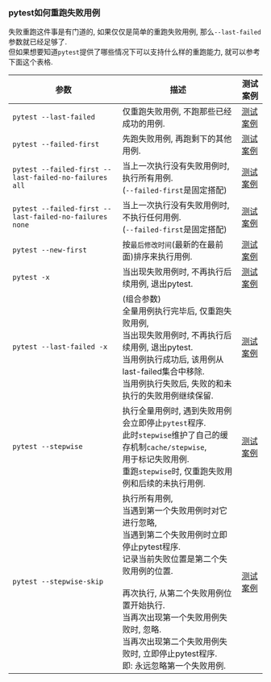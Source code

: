 ### pytest如何重跑失败用例
失败重跑这件事是有门道的, 如果仅仅是简单的重跑失败用例, 那么`--last-failed`参数就已经足够了.  
但如果想要知道`pytest`提供了哪些情况下可以支持什么样的重跑能力, 就可以参考下面这个表格.  

|参数|描述|测试案例|
|---|---|---|
|`pytest --last-failed`|仅重跑失败用例, 不跑那些已经成功的用例.|[测试案例](cmdlines/last-failed)|
|`pytest --failed-first`|先跑失败用例, 再跑剩下的其他用例.|[测试案例](cmdlines/failed-first)|
|`pytest --failed-first --last-failed-no-failures all`|当上一次执行没有失败用例时, 执行所有用例.<br>(`--failed-first`是固定搭配)|[测试案例](cmdlines/last-failed-no-failures/main.py#L9)|
|`pytest --failed-first --last-failed-no-failures none`|当上一次执行没有失败用例时, 不执行任何用例.<br>(`--failed-first`是固定搭配)|[测试案例](cmdlines/last-failed-no-failures/main.py#L12)|
|`pytest --new-first`|按`最后修改时间`(最新的在最前面)排序来执行用例.|[测试案例](cmdlines/new-first/main.py)|
|`pytest -x`|当出现失败用例时, 不再执行后续用例, 退出pytest.|[测试案例](cmdlines/exit-immediately/main.py)|
|`pytest --last-failed -x`|(组合参数)<br>全量用例执行完毕后, 仅重跑失败用例, <br>当出现失败用例时, 不再执行后续用例, 退出pytest.<br>当用例执行成功后, 该用例从last-failed集合中移除.<br>当用例执行失败后, 失败的和未执行的失败用例继续保留. |[测试案例](cmdlines/last-failed-with-x/main.py)|
|`pytest --stepwise`|执行全量用例时, 遇到失败用例会立即停止`pytest`程序.<br>此时`stepwise`维护了自己的缓存机制`cache/stepwise`, <br>用于标记失败用例.<br>重跑`stepwise`时, 仅重跑失败用例和后续的未执行用例.|[测试案例](cmdlines/stepwise/main.py)|
|`pytest --stepwise-skip`|执行所有用例, <br>当遇到第一个失败用例时对它进行忽略,<br>当遇到第二个失败用例时立即停止pytest程序.<br>记录当前失败位置是第二个失败用例的位置.<br><br>再次执行, 从第二个失败用例位置开始执行.<br>当再次出现第一个失败用例失败时, 忽略.<br>当再次出现第二个失败用例失败时, 立即停止pytest程序.<br>即: 永远忽略第一个失败用例.|[测试案例](cmdlines/stepwise-skip/main.py)|

